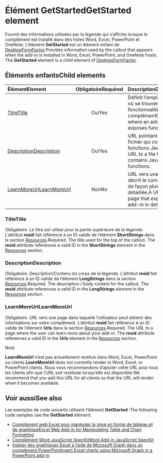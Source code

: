 # <a name="getstarted-element"></a><span data-ttu-id="00179-101">Élément GetStarted</span><span class="sxs-lookup"><span data-stu-id="00179-101">GetStarted element</span></span>

<span data-ttu-id="00179-p101">Fournit des informations utilisées par la légende qui s’affiche lorsque le complément est installé dans des hôtes Word, Excel, PowerPoint et OneNote. L’élément **GetStarted** est un élément enfant de [DesktopFormFactor](desktopformfactor.md).</span><span class="sxs-lookup"><span data-stu-id="00179-p101">Provides information used by the callout that appears when the add-in is installed in Word, Excel, PowerPoint, and OneNote hosts. The **GetStarted** element is a child element of [DesktopFormFactor](desktopformfactor.md).</span></span>

## <a name="child-elements"></a><span data-ttu-id="00179-104">Éléments enfants</span><span class="sxs-lookup"><span data-stu-id="00179-104">Child elements</span></span>

| <span data-ttu-id="00179-105">Élément</span><span class="sxs-lookup"><span data-stu-id="00179-105">Element</span></span>                       | <span data-ttu-id="00179-106">Obligatoire</span><span class="sxs-lookup"><span data-stu-id="00179-106">Required</span></span> | <span data-ttu-id="00179-107">Description</span><span class="sxs-lookup"><span data-stu-id="00179-107">Description</span></span>                                        |
|:------------------------------|:--------:|:---------------------------------------------------|
| [<span data-ttu-id="00179-108">Titre</span><span class="sxs-lookup"><span data-stu-id="00179-108">Title</span></span>](#title)               | <span data-ttu-id="00179-109">Oui</span><span class="sxs-lookup"><span data-stu-id="00179-109">Yes</span></span>      | <span data-ttu-id="00179-110">Définit l’emplacement où se trouvent les fonctionnalités d’un complément</span><span class="sxs-lookup"><span data-stu-id="00179-110">Defines where an add-in exposes functionality.</span></span>     |
| [<span data-ttu-id="00179-111">Description</span><span class="sxs-lookup"><span data-stu-id="00179-111">Description</span></span>](#description)   | <span data-ttu-id="00179-112">Oui</span><span class="sxs-lookup"><span data-stu-id="00179-112">Yes</span></span>      | <span data-ttu-id="00179-113">URL pointant vers un fichier qui contient les fonctions JavaScript.</span><span class="sxs-lookup"><span data-stu-id="00179-113">A URL to a file that contains JavaScript functions.</span></span>|
| [<span data-ttu-id="00179-114">LearnMoreUrl</span><span class="sxs-lookup"><span data-stu-id="00179-114">LearnMoreUrl</span></span>](#learnmoreurl) | <span data-ttu-id="00179-115">Non</span><span class="sxs-lookup"><span data-stu-id="00179-115">No</span></span>       | <span data-ttu-id="00179-116">URL vers une page qui décrit le complément de façon plus détaillée.</span><span class="sxs-lookup"><span data-stu-id="00179-116">A URL to a page that explains the add-in in detail.</span></span>   |

### <a name="title"></a><span data-ttu-id="00179-117">Title</span><span class="sxs-lookup"><span data-stu-id="00179-117">Title</span></span> 

<span data-ttu-id="00179-p102">Obligatoire. Le titre est utilisé pour la partie supérieure de la légende. L’attribut **resid** fait référence à un ID valide de l’élément **ShortStrings** dans la section [Resources](resources.md).</span><span class="sxs-lookup"><span data-stu-id="00179-p102">Required. The title used for the top of the callout. The **resid** attribute references a valid ID in the **ShortStrings** element in the [Resources](resources.md) section.</span></span>

### <a name="description"></a><span data-ttu-id="00179-121">Description</span><span class="sxs-lookup"><span data-stu-id="00179-121">Description</span></span>

<span data-ttu-id="00179-p103">Obligatoire. Description/Contenu du corps de la légende. L’attribut **resid** fait référence à un ID valide de l’élément **LongStrings** dans la section [Resources](resources.md).</span><span class="sxs-lookup"><span data-stu-id="00179-p103">Required. The description / body content for the callout. The **resid** attribute references a valid ID in the **LongStrings** element in the [Resources](resources.md) section.</span></span>

### <a name="learnmoreurl"></a><span data-ttu-id="00179-125">LearnMoreUrl</span><span class="sxs-lookup"><span data-stu-id="00179-125">LearnMoreUrl</span></span>

<span data-ttu-id="00179-p104">Obligatoire. URL vers une page dans laquelle l’utilisateur peut obtenir des informations sur votre complément. L’attribut **resid** fait référence à un ID valide de l’élément **Urls** dans la section [Resources](resources.md).</span><span class="sxs-lookup"><span data-stu-id="00179-p104">Required. The URL to a page where the user can learn more about your add-in. The **resid** attribute references a valid ID in the **Urls** element in the [Resources](resources.md) section.</span></span>

> [!NOTE]
> <span data-ttu-id="00179-129">**LearnMoreUrl** n’est pas actuellement restitué dans Word, Excel, PowerPoint ou clients.</span><span class="sxs-lookup"><span data-stu-id="00179-129">**LearnMoreUrl** does not currently render in Word, Excel, or PowerPoint clients.</span></span> <span data-ttu-id="00179-130">Nous vous recommandons d’ajouter cette URL pour tous les clients afin que l’URL soit restituée lorsqu’elle est disponible.</span><span class="sxs-lookup"><span data-stu-id="00179-130">We recommend that you add this URL for all clients so that the URL will render when it becomes available.</span></span> 

## <a name="see-also"></a><span data-ttu-id="00179-131">Voir aussi</span><span class="sxs-lookup"><span data-stu-id="00179-131">See also</span></span>

<span data-ttu-id="00179-132">Les exemples de code suivants utilisent l’élément **GetStarted** :</span><span class="sxs-lookup"><span data-stu-id="00179-132">The following code samples use the **GetStarted** element:</span></span>

* [<span data-ttu-id="00179-133">Complément web Excel pour manipuler la mise en forme de tableau et de graphique</span><span class="sxs-lookup"><span data-stu-id="00179-133">Excel Web Add-in for Manipulating Table and Chart Formatting</span></span>](https://github.com/OfficeDev/Excel-Add-in-JavaScript-SalesTracker)
* [<span data-ttu-id="00179-134">Complément Word JavaScript SpecKit</span><span class="sxs-lookup"><span data-stu-id="00179-134">Word Add-in JavaScript SpecKit</span></span>](https://github.com/OfficeDev/Word-Add-in-JS-SpecKit)
* [<span data-ttu-id="00179-135">Insérer des graphiques Excel à l’aide de Microsoft Graph dans un complément PowerPoint</span><span class="sxs-lookup"><span data-stu-id="00179-135">Insert Excel charts using Microsoft Graph in a PowerPoint add-in</span></span>](https://github.com/OfficeDev/PowerPoint-Add-in-Microsoft-Graph-ASPNET-InsertChart)
